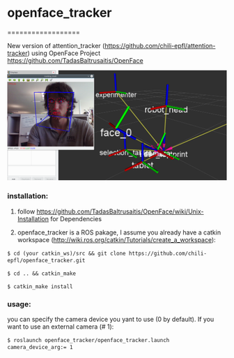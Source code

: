 # openface_tracker
==================

New version of attention_tracker (https://github.com/chili-epfl/attention-tracker) using OpenFace Project https://github.com/TadasBaltrusaitis/OpenFace

![screenshot using rviz for frames visualisation](share/screen.png)

### installation:

1. follow https://github.com/TadasBaltrusaitis/OpenFace/wiki/Unix-Installation for Dependencies

2. openface_tracker is a ROS pakage, I assume you already have a catkin workspace (http://wiki.ros.org/catkin/Tutorials/create_a_workspace):

```
$ cd (your catkin_ws)/src && git clone https://github.com/chili-epfl/openface_tracker.git
```
```
$ cd .. && catkin_make
```
```
$ catkin_make install
```

### usage: 

you can specify the camera device you yant to use (0 by default). If you want to use an external camera (# 1):
```
$ roslaunch openface_tracker/openface_tracker.launch camera_device_arg:= 1
```
